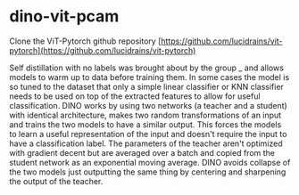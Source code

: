 # dino-vit-pcam

Clone the ViT-Pytorch github repository [https://github.com/lucidrains/vit-pytorch](https://github.com/lucidrains/vit-pytorch)

Self distillation with no labels was brought about by the group _ and allows models to warm up to data before training them. In some cases the model is so tuned to the dataset that only a simple linear classifier or KNN classifier needs to be used on top of the extracted features to allow for useful classification. DINO works by using two networks (a teacher and a student) with identical architecture, makes two random transformations of an input and trains the two models to have a similar output. This forces the models to learn a useful representation of the input and doesn't require the input to have a classification label. The parameters of the teacher aren't optimized with gradient decent but are averaged over a batch and copied from the student network as an exponential moving average. DINO avoids collapse of the two models just outputting the same thing by centering and sharpening the output of the teacher.
